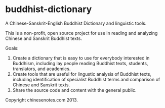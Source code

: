 buddhist-dictionary
===================

A Chinese-Sanskrit-English Buddhist Dictionary and linguistic tools.

This is a non-profit, open source project for use in reading and analyzing Chinese
and Sanskrit Buddhist texts.

Goals:
1. Create a dictionary that is easy to use for everybody interested in Buddhism, including lay people reading Buddhist texts, students, translators, and academics.
2. Create tools that are useful for lingustic analysis of Buddhist texts, including identification of specialist Buddhist terms and comparison of Chinese and Sanskrit texts.
3. Share the source code and content with the general public.

Copyright chinesenotes.com 2013.
